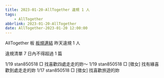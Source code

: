 ```yaml
---
title: 2023-01-20-AllTogether 違規 1 人
tags:
    - AllTogether
abbrlink: 2023-01-20-AllTogether
date: AllTogether-2023-01-20 12:00:00
---
```

AllTogether 板 [板規連結](https://www.ptt.cc/bbs/AllTogether/M.1643211430.A.5FB.html)
昨天違規 1 人
<!-- more -->

違規清單
7 日內不得超過 1 篇

1/19 stan850518 □ 找喜歡四處走走的妳～
1/19 stan850518 □ [徵女] 找有緣喜歡到處走走的妳
1/17 stan850518 □ [徵女] 找喜歡旅遊的妳